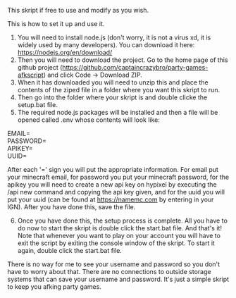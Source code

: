 This skript if free to use and modify as you wish.

This is how to set it up and use it.

1. You will need to install node.js (don't worry, it is not a virus xd, it is widely used by many developers). You can download it here: https://nodejs.org/en/download/
2. Then you will need to download the project. Go to the home page of this github project (https://github.com/captaincrazybro/party-games-afkscript) and click Code -> Download ZIP.
3. When it has downloaded you will need to unzip this and place the contents of the ziped file in a folder where you want this skript to run. 
4. Then go into the folder where your skript is and double clicke the setup.bat file.
5. The required node.js packages will be installed and then a file will be opened called .env whose contents will look like:

EMAIL= <br />
PASSWORD= <br />
APIKEY= <br />
UUID= <br />

After each '=' sign you will put the appropriate information. For email put your minecraft email, for password you put your minecraft password, for the apikey you will need to     create a new api key on hypixel by executing the /api new command and copying the api key given, and for the uuid you will put your uuid (can be found at https://namemc.com by     entering in your IGN). After you have done this, save the file.

6. Once you have done this, the setup process is complete. All you have to do now to start the skript is double click the start.bat file. And that's it! Note that whenever you want to play on your account you will have to exit the script by exiting the console window of the skript. To start it again, double click the start.bat file.

There is no way for me to see your username and password so you don't have to worry about that. There are no connections to outside storage systems that can save your username and password. It's just a simple skript to keep you afking party games. 
